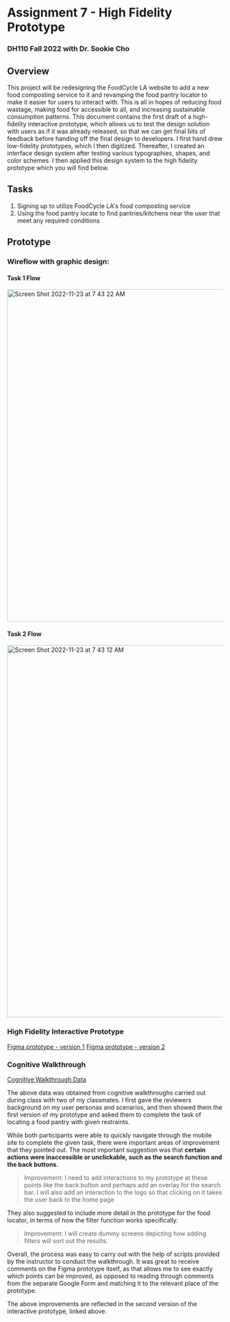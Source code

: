 # Assignment 7 - High Fidelity Prototype
### DH110 Fall 2022 with Dr. Sookie Cho

## Overview

This project will be redesigning the FoodCycle LA website to add a new food composting service to it and revamping the food pantry locator to make it easier for users to interact with. This is all in hopes of reducing food wastage, making food for accessible to all, and increasing sustainable consumption patterns. This document contains the first draft of a high-fidelity interactive prototype, which allows us to test the design solution with users as if it was already released, so that we can get final bits of feedback before handing off the final design to developers. I first hand drew low-fidelity prototypes, which I then digitized. Thereafter, I created an interface design system after testing various typographies, shapes, and color schemes. I then applied this design system to the high fidelity prototype which you will find below. 

## Tasks

1. Signing up to utilize FoodCycle LA's food composting service
2. Using the food pantry locate to find pantries/kitchens near the user that meet any required conditions

## Prototype

### Wireflow with graphic design: 

#### Task 1 Flow 
<img width="774" alt="Screen Shot 2022-11-23 at 7 43 22 AM" src="https://user-images.githubusercontent.com/100739150/203588769-202f23e4-d386-4edf-9465-fa8723c3ea2e.png">

#### Task 2 Flow 
<img width="867" alt="Screen Shot 2022-11-23 at 7 43 12 AM" src="https://user-images.githubusercontent.com/100739150/203588841-934f9dcc-9697-42f0-bc01-d83473c5dc27.png">

### High Fidelity Interactive Prototype
[Figma prototype - version 1](https://www.figma.com/proto/Cs00Dzw6JiJX6UO8a5ddJL/High-Fidelity-Protoype?node-id=17%3A81&scaling=min-zoom&page-id=0%3A1&starting-point-node-id=17%3A81)
[Figma prototype - version 2](https://www.figma.com/proto/nXs0OxXiRg4UP41xottHVp/High-Fidelity-Protoype---v2?node-id=17%3A97&starting-point-node-id=17%3A81)

### Cognitive Walkthrough

[Cognitive Walkthrough Data](https://docs.google.com/document/d/1LKiJNKPtAOERItR_wTRY5I26FO-41tWdb4_dKc10xVE/edit?usp=sharing)

The above data was obtained from cognitive walkthroughs carried out during class with two of my classmates. I first gave the reviewers background on my user personas and scenarios, and then showed them the first version of my prototype and asked them to complete the task of locating a food pantry with given restraints. 

While both participants were able to quickly navigate through the mobile site to complete the given task, there were important areas of improvement that they pointed out. The most important suggestion was that <b>certain actions were inaccessible or unclickable, such as the search function and the back buttons.</b>

> Improvement: I need to add interactions to my prototype at these points like the back button and perhaps add an overlay for the search bar. I will also add an interaction to the logo so that clicking on it takes the user back to the home page

They also suggested to include more detail in the prototype for the food locator, in terms of how the filter function works specifically. 

> Improvement: I will create dummy screens depicting how adding filters will sort out the results. 

Overall, the process was easy to carry out with the help of scripts provided by the instructor to conduct the walkthrough. It was great to receive comments on the Figma prototype itself, as that allows me to see exactly which points can be improved, as opposed to reading through comments from the separate Google Form and matching it to the relevant place of the prototype. 

The above improvements are reflected in the second version of the interactive prototype, linked above. 
